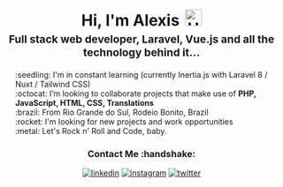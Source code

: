  <h1 style="text-align: center;margin-bottom: 5px;">Hi, I'm Alexis<img src="https://raw.githubusercontent.com/iampavangandhi/iampavangandhi/master/gifs/Hi.gif" alt="Hi" style="width: 30px;margin-left: 10px;"></h1>
<h3 style="font-size: 1.2rem; text-align: center;margin: 0 0 20px 0;">Full stack web developer, Laravel, Vue.js and all the technology behind it...</h3>

<ul style="list-style: none;">
<li>:seedling: I'm in constant learning (currently Inertia.js with Laravel 8 / Nuxt / Tailwind CSS)</li>
<li>:octocat: I’m looking to collaborate projects that make use of <strong>PHP, JavaScript, HTML, CSS, Translations</strong></li>
<li>:brazil: From Rio Grande do Sul, Rodeio Bonito, Brazil</li>
<li>:rocket: I'm looking for new projects and work opportunities</li>
<li>:metal: Let's Rock n' Roll and Code, baby.</li>
</ul>
<div align="center">
<h3>Contact Me :handshake:</h3>

<a href="https://www.facebook.com/in/" target="_blank"><img src="https://img.shields.io/badge/--blue?logo=linkedin&style=flat-square" alt="linkedin"></a>
<a href="https://www.instagram.com/" target="_blank"><img src="https://img.shields.io/badge/--pink?logo=instagram&textColor=white&style=flat-square" alt="instagram"/></a>
<a href="https://twitter.com/" target="_blank"><img src="https://img.shields.io/badge/--blue?logo=twitter&logoColor=white&style=flat-square" alt="twitter"/></a>






